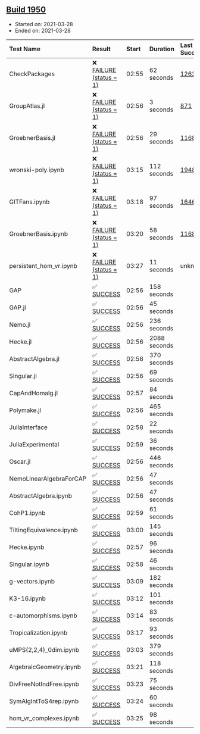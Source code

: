## [Build 1950](https://oscarci.mathematik.uni-kl.de/job/oscar-stable/1950/)

* Started on: 2021-03-28
* Ended on: 2021-03-28

| Test Name    | Result | Start | Duration | Last Success | First Failure |
|:-------------|:-------|:------|:---------|:-------------|:--------------|
| CheckPackages | ❌ [FAILURE (status = 1)](https://oscarci.mathematik.uni-kl.de/job/oscar-stable/1950/artifact/logs/build-1950/CheckPackages.log) | 02:55 | 62 seconds | [1263](https://oscarci.mathematik.uni-kl.de/job/oscar-stable/1263/) | [1264](https://oscarci.mathematik.uni-kl.de/job/oscar-stable/1264/) |
| GroupAtlas.jl | ❌ [FAILURE (status = 1)](https://oscarci.mathematik.uni-kl.de/job/oscar-stable/1950/artifact/logs/build-1950/GroupAtlas.jl.log) | 02:56 | 3 seconds | [871](https://oscarci.mathematik.uni-kl.de/job/oscar-stable/871/) | [872](https://oscarci.mathematik.uni-kl.de/job/oscar-stable/872/) |
| GroebnerBasis.jl | ❌ [FAILURE (status = 1)](https://oscarci.mathematik.uni-kl.de/job/oscar-stable/1950/artifact/logs/build-1950/GroebnerBasis.jl.log) | 02:56 | 29 seconds | [1168](https://oscarci.mathematik.uni-kl.de/job/oscar-stable/1168/) | [1169](https://oscarci.mathematik.uni-kl.de/job/oscar-stable/1169/) |
| wronski-poly.ipynb | ❌ [FAILURE (status = 1)](https://oscarci.mathematik.uni-kl.de/job/oscar-stable/1950/artifact/logs/build-1950/wronski-poly.ipynb.log) | 03:15 | 112 seconds | [1948](https://oscarci.mathematik.uni-kl.de/job/oscar-stable/1948/) | [1949](https://oscarci.mathematik.uni-kl.de/job/oscar-stable/1949/) |
| GITFans.ipynb | ❌ [FAILURE (status = 1)](https://oscarci.mathematik.uni-kl.de/job/oscar-stable/1950/artifact/logs/build-1950/GITFans.ipynb.log) | 03:18 | 97 seconds | [1646](https://oscarci.mathematik.uni-kl.de/job/oscar-stable/1646/) | [1647](https://oscarci.mathematik.uni-kl.de/job/oscar-stable/1647/) |
| GroebnerBasis.ipynb | ❌ [FAILURE (status = 1)](https://oscarci.mathematik.uni-kl.de/job/oscar-stable/1950/artifact/logs/build-1950/GroebnerBasis.ipynb.log) | 03:20 | 58 seconds | [1168](https://oscarci.mathematik.uni-kl.de/job/oscar-stable/1168/) | [1169](https://oscarci.mathematik.uni-kl.de/job/oscar-stable/1169/) |
| persistent_hom_vr.ipynb | ❌ [FAILURE (status = 1)](https://oscarci.mathematik.uni-kl.de/job/oscar-stable/1950/artifact/logs/build-1950/persistent_hom_vr.ipynb.log) | 03:27 | 11 seconds | unknown | unknown |
| GAP | ✅ [SUCCESS](https://oscarci.mathematik.uni-kl.de/job/oscar-stable/1950/artifact/logs/build-1950/GAP.log) | 02:56 | 158 seconds |  |  |
| GAP.jl | ✅ [SUCCESS](https://oscarci.mathematik.uni-kl.de/job/oscar-stable/1950/artifact/logs/build-1950/GAP.jl.log) | 02:56 | 45 seconds |  |  |
| Nemo.jl | ✅ [SUCCESS](https://oscarci.mathematik.uni-kl.de/job/oscar-stable/1950/artifact/logs/build-1950/Nemo.jl.log) | 02:56 | 236 seconds |  |  |
| Hecke.jl | ✅ [SUCCESS](https://oscarci.mathematik.uni-kl.de/job/oscar-stable/1950/artifact/logs/build-1950/Hecke.jl.log) | 02:56 | 2088 seconds |  |  |
| AbstractAlgebra.jl | ✅ [SUCCESS](https://oscarci.mathematik.uni-kl.de/job/oscar-stable/1950/artifact/logs/build-1950/AbstractAlgebra.jl.log) | 02:56 | 370 seconds |  |  |
| Singular.jl | ✅ [SUCCESS](https://oscarci.mathematik.uni-kl.de/job/oscar-stable/1950/artifact/logs/build-1950/Singular.jl.log) | 02:56 | 69 seconds |  |  |
| CapAndHomalg.jl | ✅ [SUCCESS](https://oscarci.mathematik.uni-kl.de/job/oscar-stable/1950/artifact/logs/build-1950/CapAndHomalg.jl.log) | 02:57 | 84 seconds |  |  |
| Polymake.jl | ✅ [SUCCESS](https://oscarci.mathematik.uni-kl.de/job/oscar-stable/1950/artifact/logs/build-1950/Polymake.jl.log) | 02:56 | 465 seconds |  |  |
| JuliaInterface | ✅ [SUCCESS](https://oscarci.mathematik.uni-kl.de/job/oscar-stable/1950/artifact/logs/build-1950/JuliaInterface.log) | 02:58 | 22 seconds |  |  |
| JuliaExperimental | ✅ [SUCCESS](https://oscarci.mathematik.uni-kl.de/job/oscar-stable/1950/artifact/logs/build-1950/JuliaExperimental.log) | 02:59 | 36 seconds |  |  |
| Oscar.jl | ✅ [SUCCESS](https://oscarci.mathematik.uni-kl.de/job/oscar-stable/1950/artifact/logs/build-1950/Oscar.jl.log) | 02:56 | 446 seconds |  |  |
| NemoLinearAlgebraForCAP | ✅ [SUCCESS](https://oscarci.mathematik.uni-kl.de/job/oscar-stable/1950/artifact/logs/build-1950/NemoLinearAlgebraForCAP.log) | 02:56 | 47 seconds |  |  |
| AbstractAlgebra.ipynb | ✅ [SUCCESS](https://oscarci.mathematik.uni-kl.de/job/oscar-stable/1950/artifact/logs/build-1950/AbstractAlgebra.ipynb.log) | 02:56 | 47 seconds |  |  |
| CohP1.ipynb | ✅ [SUCCESS](https://oscarci.mathematik.uni-kl.de/job/oscar-stable/1950/artifact/logs/build-1950/CohP1.ipynb.log) | 02:59 | 61 seconds |  |  |
| TiltingEquivalence.ipynb | ✅ [SUCCESS](https://oscarci.mathematik.uni-kl.de/job/oscar-stable/1950/artifact/logs/build-1950/TiltingEquivalence.ipynb.log) | 03:00 | 145 seconds |  |  |
| Hecke.ipynb | ✅ [SUCCESS](https://oscarci.mathematik.uni-kl.de/job/oscar-stable/1950/artifact/logs/build-1950/Hecke.ipynb.log) | 02:57 | 96 seconds |  |  |
| Singular.ipynb | ✅ [SUCCESS](https://oscarci.mathematik.uni-kl.de/job/oscar-stable/1950/artifact/logs/build-1950/Singular.ipynb.log) | 02:58 | 46 seconds |  |  |
| g-vectors.ipynb | ✅ [SUCCESS](https://oscarci.mathematik.uni-kl.de/job/oscar-stable/1950/artifact/logs/build-1950/g-vectors.ipynb.log) | 03:09 | 182 seconds |  |  |
| K3-16.ipynb | ✅ [SUCCESS](https://oscarci.mathematik.uni-kl.de/job/oscar-stable/1950/artifact/logs/build-1950/K3-16.ipynb.log) | 03:12 | 101 seconds |  |  |
| c-automorphisms.ipynb | ✅ [SUCCESS](https://oscarci.mathematik.uni-kl.de/job/oscar-stable/1950/artifact/logs/build-1950/c-automorphisms.ipynb.log) | 03:14 | 83 seconds |  |  |
| Tropicalization.ipynb | ✅ [SUCCESS](https://oscarci.mathematik.uni-kl.de/job/oscar-stable/1950/artifact/logs/build-1950/Tropicalization.ipynb.log) | 03:17 | 93 seconds |  |  |
| uMPS(2,2,4)_0dim.ipynb | ✅ [SUCCESS](https://oscarci.mathematik.uni-kl.de/job/oscar-stable/1950/artifact/logs/build-1950/uMPS-2-2-4-_0dim.ipynb.log) | 03:03 | 379 seconds |  |  |
| AlgebraicGeometry.ipynb | ✅ [SUCCESS](https://oscarci.mathematik.uni-kl.de/job/oscar-stable/1950/artifact/logs/build-1950/AlgebraicGeometry.ipynb.log) | 03:21 | 118 seconds |  |  |
| DivFreeNotIndFree.ipynb | ✅ [SUCCESS](https://oscarci.mathematik.uni-kl.de/job/oscar-stable/1950/artifact/logs/build-1950/DivFreeNotIndFree.ipynb.log) | 03:23 | 75 seconds |  |  |
| SymAlgIntToS4rep.ipynb | ✅ [SUCCESS](https://oscarci.mathematik.uni-kl.de/job/oscar-stable/1950/artifact/logs/build-1950/SymAlgIntToS4rep.ipynb.log) | 03:24 | 60 seconds |  |  |
| hom_vr_complexes.ipynb | ✅ [SUCCESS](https://oscarci.mathematik.uni-kl.de/job/oscar-stable/1950/artifact/logs/build-1950/hom_vr_complexes.ipynb.log) | 03:25 | 98 seconds |  |  |
